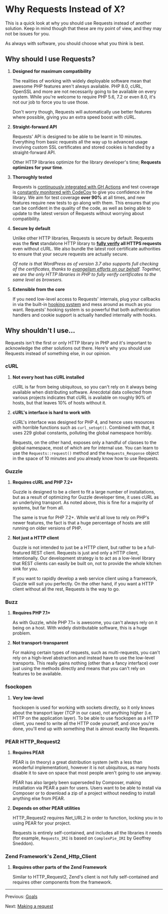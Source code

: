 Why Requests Instead of X?
==========================
This is a quick look at why you should use Requests instead of another
solution. Keep in mind though that these are my point of view, and they may not
be issues for you.

As always with software, you should choose what you think is best.


Why should I use Requests?
--------------------------
1. **Designed for maximum compatibility**

   The realities of working with widely deployable software mean that awesome
   PHP features aren't always available. PHP 8.0, cURL, OpenSSL and more are not
   necessarily going to be available on every system. While you're welcome to
   require PHP 5.6, 7.2 or even 8.0, it's not our job to force you to use those.

   Don't worry though, Requests will automatically use better features where
   possible, giving you an extra speed boost with cURL.

2. **Straight-forward API**

   Requests' API is designed to be able to be learnt in 10 minutes. Everything
   from basic requests all the way up to advanced usage involving custom SSL
   certificates and stored cookies is handled by a straight-forward API.

   Other HTTP libraries optimize for the library developer's time; **Requests
   optimizes for your time**.

3. **Thoroughly tested**

   Requests is [continuously integrated with GH Actions][ghactions] and test coverage
   is [constantly monitored with CodeCov][codecov] to give you confidence in
   the library. We aim for test coverage **over 90%** at all times, and new
   features require new tests to go along with them. This ensures that you can
   be confident in the quality of the code, as well as being able to update to
   the latest version of Requests without worrying about compatibility.

4. **Secure by default**

   Unlike other HTTP libraries, Requests is secure by default. Requests was the
   **first** standalone HTTP library to
   **[fully verify][requests_ssl] all HTTPS requests** even without cURL. We
   also bundle the latest root certificate authorities to ensure that your
   secure requests are actually secure.

   _Of note is that WordPress as of version 3.7 also supports full checking of
   the certificates, thanks to [evangelism efforts on our behalf][wpssl].
   Together, we are the only HTTP libraries in PHP to fully verify certificates
   to the same level as browsers._

5. **Extensible from the core**

   If you need low-level access to Requests' internals, plug your
   callbacks in via the built-in [hooking system][] and mess around as much as
   you want. Requests' hooking system is so powerful that both
   authentication handlers and cookie support is actually handled internally
   with hooks.

[codecov]: https://app.codecov.io/gh/WordPress/Requests/branch/stable
[hooking system]: hooks.md
[requests_ssl]: https://github.com/WordPress/Requests/blob/stable/library/Requests/SSL.php
[ghactions]: https://github.com/WordPress/Requests/actions
[wpssl]: https://core.trac.wordpress.org/ticket/25007


Why shouldn't I use...
----------------------
Requests isn't the first or only HTTP library in PHP and it's important to
acknowledge the other solutions out there. Here's why you should use Requests
instead of something else, in our opinion.


### cURL

1. **Not every host has cURL installed**

   cURL is far from being ubiquitous, so you can't rely on it always being
   available when distributing software. Anecdotal data collected from various
   projects indicates that cURL is available on roughly 90% of hosts, but that
   leaves 10% of hosts without it.

2. **cURL's interface is hard to work with**

   cURL's interface was designed for PHP 4, and hence uses resources with
   horrible functions such as `curl_setopt()`. Combined with that, it uses 229
   global constants, polluting the global namespace horribly.

   Requests, on the other hand, exposes only a handful of classes to the
   global namespace, most of which are for internal use. You can learn to use
   the `Requests::request()` method and the `Requests_Response` object in the
   space of 10 minutes and you already know how to use Requests.


### Guzzle

1. **Requires cURL and PHP 7.2+**

   Guzzle is designed to be a client to fit a large number of installations, but
   as a result of optimizing for Guzzle developer time, it uses cURL as an
   underlying transport. As noted above, this is fine for a majority of systems,
   but far from all.

   The same is true for PHP 7.2+. While we'd all love to rely on PHP's newer
   features, the fact is that a huge percentage of hosts are still running on
   older versions of PHP.

2. **Not just a HTTP client**

   Guzzle is not intended to just be a HTTP client, but rather to be a
   full-featured REST client. Requests is just and only a HTTP client, intentionally.
   Our development strategy is to act as a low-level library that REST clients can
   easily be built on, not to provide the whole kitchen sink for you.

   If you want to rapidly develop a web service client using a framework, Guzzle
   will suit you perfectly. On the other hand, if you want a HTTP client without
   all the rest, Requests is the way to go.


### Buzz

1. **Requires PHP 7.1+**

   As with Guzzle, while PHP 7.1+ is awesome, you can't always rely on it being
   on a host. With widely distributable software, this is a huge problem.

2. **Not transport-transparent**

   For making certain types of requests, such as multi-requests, you can't rely
   on a high-level abstraction and instead have to use the low-level transports.
   This really gains nothing (other than a fancy interface) over just using the
   methods directly and means that you can't rely on features to be available.


### fsockopen

1. **Very low-level**

   fsockopen is used for working with sockets directly, so it only knows about
   the transport layer (TCP in our case), not anything higher (i.e. HTTP on the
   application layer). To be able to use fsockopen as a HTTP client, you need
   to write all the HTTP code yourself, and once you're done, you'll end up
   with something that is almost exactly like Requests.


### PEAR HTTP_Request2

1. **Requires PEAR**

   PEAR is (in theory) a great distribution system (with a less than wonderful
   implementation), however it is not ubiquitous, as many hosts disable it to
   save on space that most people aren't going to use anyway.
   
   PEAR has also largely been superseded by Composer, making installation via
   PEAR a pain for users. Users want to be able to install via Composer or to
   download a zip of a project without needing to install anything else from PEAR.

2. **Depends on other PEAR utilities**

   HTTP\_Request2 requires Net\_URL2 in order to function, locking you in to
   using PEAR for your project.

   Requests is entirely self-contained, and includes all the libraries it needs
   (for example, `Requests_IRI` is based on `ComplexPie_IRI` by Geoffrey Sneddon).


### Zend Framework's Zend\_Http\_Client

1. **Requires other parts of the Zend Framework**

   Similar to HTTP_Request2, Zend's client is not fully self-contained and
   requires other components from the framework.

***

Previous: [Goals](goals.md)

Next: [Making a request](usage.md)
